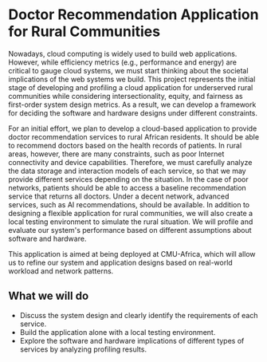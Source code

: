 # Doctor Recommendation Application for Rural Communities

Nowadays, cloud computing is widely used to build web applications. However, while efficiency metrics (e.g., performance and energy) are critical to gauge cloud systems, we must start thinking about the societal implications of the web systems we build. This project represents the initial stage of developing and profiling a cloud application for underserved rural communities while considering intersectionality, equity, and fairness as first-order system design metrics. As a result, we can develop a framework for deciding the software and hardware designs under different constraints.

For an initial effort, we plan to develop a cloud-based application to provide doctor recommendation services to rural African residents. It should be able to recommend doctors based on the health records of patients. In rural areas, however, there are many constraints, such as poor Internet connectivity and device capabilities. Therefore, we must carefully analyze the data storage and interaction models of each service, so that we may provide different services depending on the situation. In the case of poor networks, patients should be able to access a baseline recommendation service that returns all doctors. Under a decent network, advanced services, such as AI recommendations, should be available. In addition to designing a flexible application for rural communities, we will also create a local testing environment to simulate the rural situation. We will profile and evaluate our system's performance based on different assumptions about software and hardware. 

This application is aimed at being deployed at CMU-Africa, which will allow us to refine our system and application designs based on real-world workload and network patterns.

## What we will do
- Discuss the system design and clearly identify the requirements of each service.
- Build the application alone with a local testing environment.
- Explore the software and hardware implications of different types of services by analyzing profiling results.
